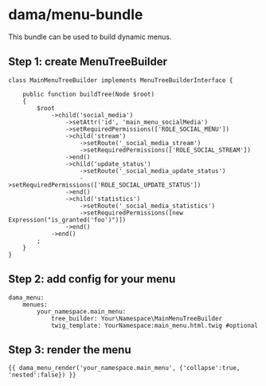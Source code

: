 dama/menu-bundle
==============

This bundle can be used to build dynamic menus.

Step 1: create MenuTreeBuilder
------------------------------

    class MainMenuTreeBuilder implements MenuTreeBuilderInterface {
    
        public function buildTree(Node $root)
        {
            $root
                ->child('social_media')
                    ->setAttr('id', 'main_menu_socialMedia')
                    ->setRequiredPermissions(['ROLE_SOCIAL_MENU'])
                    ->child('stream')
                        ->setRoute('_social_media_stream')
                        ->setRequiredPermissions(['ROLE_SOCIAL_STREAM'])
                    ->end()
                    ->child('update_status')
                        ->setRoute('_social_media_update_status')
                        ->setRequiredPermissions(['ROLE_SOCIAL_UPDATE_STATUS'])
                    ->end()
                    ->child('statistics')
                        ->setRoute('_social_media_statistics')
                        ->setRequiredPermissions([new Expression("is_granted('foo')")])
                    ->end()
                ->end()
            ;
        }
    }
    
    
Step 2: add config for your menu
-----------------------

    dama_menu:
        menues:
            your_namespace.main_menu:
                tree_builder: Your\Namespace\MainMenuTreeBuilder
                twig_template: YourNamespace:main_menu.html.twig #optional

    
Step 3: render the menu
-----------------------

    {{ dama_menu_render('your_namespace.main_menu', {'collapse':true, 'nested':false}) }}
